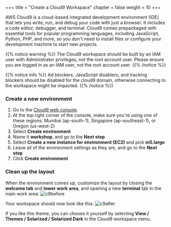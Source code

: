 +++
title = "Create a Cloud9 Workspace"
chapter = false
weight = 10
+++

AWS Cloud9 is a cloud-based integrated development environment (IDE) that lets you write, run, and debug your code with just a browser. It includes a code editor, debugger, and terminal. Cloud9 comes prepackaged with essential tools for popular programming languages, including JavaScript, Python, PHP, and more, so you don't need to install files or configure your development machine to start new projects.

{{% notice warning %}}
The Cloud9 workspace should be built by an IAM user with Administrator privileges,
not the root account user. Please ensure you are logged in as an IAM user, not the root
account user.
{{% /notice %}}

{{% notice info %}}
Ad blockers, JavaScript disablers, and tracking blockers should be disabled for
the cloud9 domain, otherwise connecting to the workspace might be impacted.
{{% /notice %}}

### Create a new environment

1. Go to the [Cloud9 web console](https://us-west-2.console.aws.amazon.com/cloud9/home?region=us-west-2).
1. At the top right corner of the console, make sure you're using one of these regions: Mumbai (ap-south-1), Singapore (ap-southeast-1), or Oregon (us-west-2)
1. Select **Create environment**
1. Name it **workshop**, and go to the **Next step**
1. Select **Create a new instance for environment (EC2)** and pick **m5.large**
2. Leave all of the environment settings as they are, and go to the **Next step**
3. Click **Create environment**

### Clean up the layout

When the environment comes up, customize the layout by closing the **welcome tab**
and **lower work area**, and opening a new **terminal** tab in the main work area:
![c9before](/images/c9before.png)

Your workspace should now look like this:
![c9after](/images/c9after.png)

If you like this theme, you can choose it yourself by selecting **View / Themes / Solarized / Solarized Dark**
in the Cloud9 workspace menu.
